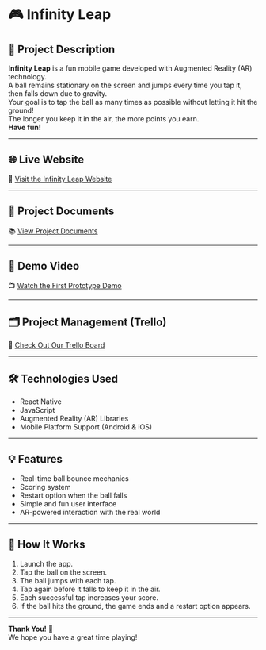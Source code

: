 # 🎮 Infinity Leap

## 🚀 Project Description

**Infinity Leap** is a fun mobile game developed with Augmented Reality (AR) technology.  
A ball remains stationary on the screen and jumps every time you tap it, then falls down due to gravity.  
Your goal is to tap the ball as many times as possible without letting it hit the ground!  
The longer you keep it in the air, the more points you earn.  
**Have fun!**

---

## 🌐 Live Website

🔗 [Visit the Infinity Leap Website](https://infinityleap.github.io/)

---

## 📄 Project Documents

📚 [View Project Documents](https://drive.google.com/drive/folders/1442bOAwELy1bL8ves91wUJxvEzeWeMX9?usp=sharing)

---

## 🎥 Demo Video

📺 [Watch the First Prototype Demo](https://www.youtube.com/watch?v=_PaiYGGoQps)

---

## 🗂️ Project Management (Trello)

📌 [Check Out Our Trello Board](https://trello.com/invite/b/67d7f2344a8b5bc5b85a2a2b/ATTIeca7aa05fb659dc3f2977034b5b52b85F58340BE/guncel-konular-infinity-leap)

---

## 🛠️ Technologies Used

- React Native  
- JavaScript  
- Augmented Reality (AR) Libraries  
- Mobile Platform Support (Android & iOS)

---

## 💡 Features

- Real-time ball bounce mechanics  
- Scoring system  
- Restart option when the ball falls  
- Simple and fun user interface  
- AR-powered interaction with the real world

---

## 📱 How It Works

1. Launch the app.  
2. Tap the ball on the screen.  
3. The ball jumps with each tap.  
4. Tap again before it falls to keep it in the air.  
5. Each successful tap increases your score.  
6. If the ball hits the ground, the game ends and a restart option appears.

---

**Thank You!** 🎉  
We hope you have a great time playing!
